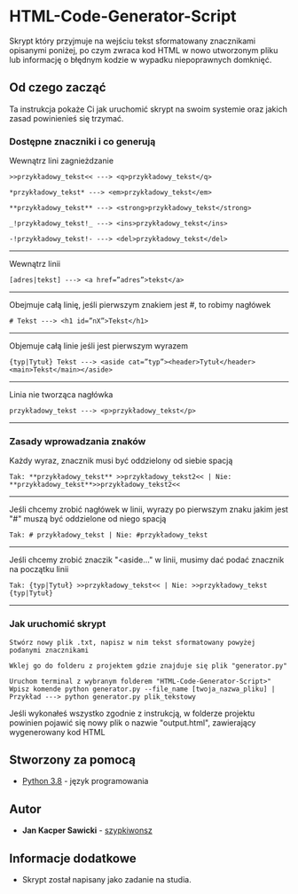 # HTML-Code-Generator-Script

Skrypt który przyjmuje na wejściu tekst sformatowany znacznikami opisanymi poniżej, po czym zwraca kod HTML w nowo utworzonym pliku lub informację o błędnym kodzie w wypadku niepoprawnych domknięć.

## Od czego zacząć

Ta instrukcja pokaże Ci jak uruchomić skrypt na swoim systemie oraz jakich zasad powinienieś się trzymać.

### Dostępne znaczniki i co generują

Wewnątrz lini zagnieżdzanie

```
>>przykładowy_tekst<< ---> <q>przykładowy_tekst</q> 
```
```
*przykładowy_tekst* ---> <em>przykładowy_tekst</em>
```
```
**przykładowy_tekst** ---> <strong>przykładowy_tekst</strong>
```
```
_!przykładowy_tekst!_ ---> <ins>przykładowy_tekst</ins>
```
```
-!przykładowy_tekst!- ---> <del>przykładowy_tekst</del>
```
---

Wewnątrz linii

```
[adres|tekst] ---> <a href=”adres”>tekst</a>
```
---

Obejmuje całą linię, jeśli pierwszym znakiem jest #, to robimy nagłówek

```
# Tekst ---> <h1 id=”nX”>Tekst</h1>
```
---

Objemuje całą linie jeśli jest pierwszym wyrazem

```
{typ|Tytuł} Tekst ---> <aside cat=”typ”><header>Tytuł</header><main>Tekst</main></aside>

```
---

Linia nie tworząca nagłówka

```
przykładowy_tekst ---> <p>przykładowy_tekst</p>
```
---

### Zasady wprowadzania znaków

Każdy wyraz, znacznik musi być oddzielony od siebie spacją

```
Tak: **przykładowy_tekst** >>przykładowy_tekst2<< | Nie: **przykładowy_tekst**>>przykładowy_tekst2<<
```
---

Jeśli chcemy zrobić nagłówek w linii, wyrazy po pierwszym znaku jakim jest "#" muszą być oddzielone od niego spacją

```
Tak: # przykładowy_tekst | Nie: #przykładowy_tekst
```
---

Jeśli chcemy zrobić znaczik "<aside..." w linii, musimy dać podać znacznik na początku linii

```
Tak: {typ|Tytuł} >>przykładowy_tekst<< | Nie: >>przykładowy_tekst {typ|Tytuł}
```
---

### Jak uruchomić skrypt

```
Stwórz nowy plik .txt, napisz w nim tekst sformatowany powyżej podanymi znacznikami
```
```
Wklej go do folderu z projektem gdzie znajduje się plik "generator.py"
```
```
Uruchom terminal z wybranym folderem "HTML-Code-Generator-Script>"
Wpisz komende python generator.py --file_name [twoja_nazwa_pliku] | Przykład ---> python generator.py plik_tekstowy
```

Jeśli wykonałeś wszystko zgodnie z instrukcją, w folderze projektu powinien pojawić się nowy plik o nazwie "output.html", zawierający wygenerowany kod HTML

## Stworzony za pomocą

* [Python 3.8](https://www.python.org/) - język programowania

## Autor

* **Jan Kacper Sawicki** - [szypkiwonsz](https://github.com/szypkiwonsz)

## Informacje dodatkowe

* Skrypt został napisany jako zadanie na studia.
